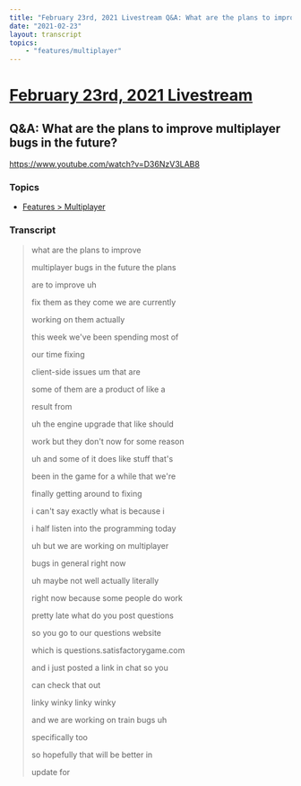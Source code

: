 ```yaml
---
title: "February 23rd, 2021 Livestream Q&A: What are the plans to improve multiplayer bugs in the future?"
date: "2021-02-23"
layout: transcript
topics:
    - "features/multiplayer"
---
```

# [February 23rd, 2021 Livestream](../2021-02-23.md)
## Q&A: What are the plans to improve multiplayer bugs in the future?
https://www.youtube.com/watch?v=D36NzV3LAB8

### Topics
* [Features > Multiplayer](../topics/features/multiplayer.md)

### Transcript

> what are the plans to improve
>
> multiplayer bugs in the future the plans
>
> are to improve uh
>
> fix them as they come we are currently
>
> working on them actually
>
> this week we've been spending most of
>
> our time fixing
>
> client-side issues um that are
>
> some of them are a product of like a
>
> result from
>
> uh the engine upgrade that like should
>
> work but they don't now for some reason
>
> uh and some of it does like stuff that's
>
> been in the game for a while that we're
>
> finally getting around to fixing
>
> i can't say exactly what is because i
>
> i half listen into the programming today
>
> uh but we are working on multiplayer
>
> bugs in general right now
>
> uh maybe not well actually literally
>
> right now because some people do work
>
> pretty late what do you post questions
>
> so you go to our questions website
>
> which is questions.satisfactorygame.com
>
> and i just posted a link in chat so you
>
> can check that out
>
> linky winky linky winky
>
> and we are working on train bugs uh
>
> specifically too
>
> so hopefully that will be better in
>
> update for
